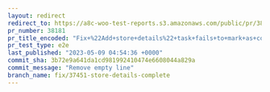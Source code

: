 ```yaml
---
layout: redirect
redirect_to: https://a8c-woo-test-reports.s3.amazonaws.com/public/pr/38181/e2e/index.html
pr_number: 38181
pr_title_encoded: "Fix+%22Add+store+details%22+task+fails+to+mark+as+completed+for+selecting+Nigeria+based+address"
pr_test_type: e2e
last_published: "2023-05-09 04:54:36 +0000"
commit_sha: 3b72e9a641da1cd981992410474e6608044a829a
commit_message: "Remove empty line"
branch_name: fix/37451-store-details-complete
---
```

